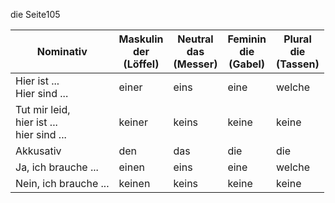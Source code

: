 die Seite105

| Nominativ                                      | Maskulin<br>der<br>(Löffel) | Neutral<br>das<br>(Messer) | Feminin<br>die<br>(Gabel) | Plural<br>die<br>(Tassen) |
| ---------------------------------------------- | --------------------------- | -------------------------- | ------------------------- | ------------------------- |
| Hier ist ...<br>Hier sind ...                  | einer                       | eins                       | eine                      | welche                    |
| Tut mir leid,<br>hier ist ...<br>hier sind ... | keiner                      | keins                      | keine                     | keine                     |
| Akkusativ                                      | den                         | das                        | die                       | die                       |
| Ja, ich brauche ...                            | einen                       | eins                       | eine                      | welche                    |
| Nein, ich brauche ...                          | keinen                      | keins                      | keine                     | keine                     |


